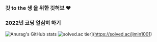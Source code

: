 ### 갓 to the 생 을 위한 깃허브 ❤
### 2022년 코딩 열심히 하기

![Anurag's GitHub stats](https://github-readme-stats.vercel.app/api?username=jmlee119&show_icons=true&theme=vue)
![solved.ac tier](http://mazassumnida.wtf/api/generate_badge?boj=jmlee119)](https://solved.ac/jimin1001)


<!--
**jmlee119/jmlee119** is a ✨ _special_ ✨ repository because its `README.md` (this file) appears on your GitHub profile.

Here are some ideas to get you started:

- 🔭 I’m currently working on ...
- 🌱 I’m currently learning ...
- 👯 I’m looking to collaborate on ...
- 🤔 I’m looking for help with ...
- 💬 Ask me about ...
- 📫 How to reach me: ...
- 😄 Pronouns: ...
- ⚡ Fun fact: ...
-->
